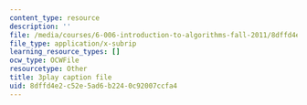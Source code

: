 ```yaml
---
content_type: resource
description: ''
file: /media/courses/6-006-introduction-to-algorithms-fall-2011/8dffd4e2c52e5ad6b2240c92007ccfa4_JRgIXyEPnbA.vtt
file_type: application/x-subrip
learning_resource_types: []
ocw_type: OCWFile
resourcetype: Other
title: 3play caption file
uid: 8dffd4e2-c52e-5ad6-b224-0c92007ccfa4
---
```


